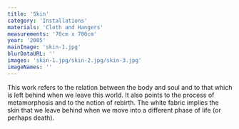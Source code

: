 ```yaml
---
title: 'Skin'
category: 'Installations'
materials: 'Cloth and Hangers'
measurements: '70cm x 700cm'
year: '2005'
mainImage: 'skin-1.jpg'
blurDataURL: ''
images: 'skin-1.jpg/skin-2.jpg/skin-3.jpg'
imageNames: ''
---
```


This work refers to the relation between the body and soul and to that which is left behind when we leave this world. It also points to the process of metamorphosis and to the notion of rebirth. The white fabric implies the skin that we leave behind when we move into a different phase of life (or perhaps death).